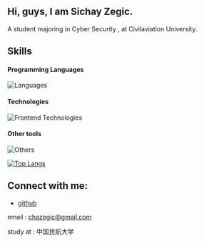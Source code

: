 ## Hi, guys, I am Sichay Zegic.

A student majoring in Cyber Security , at Civilaviation University.
## Skills
#### Programming Languages
![Languages](https://skillicons.dev/icons?i=c,cpp,python,java,go)
#### Technologies
![Frontend Technologies](https://skillicons.dev/icons?i=html,css,docker)
#### Other tools
![Others](https://skillicons.dev/icons?i=git,github,markdown,vscode,eclipse)

[![Top Langs](https://github-readme-stats.vercel.app/api/top-langs/?username=Zegic&layout=compact)](https://github-readme-stats-ten-gilt.vercel.app)
## Connect with me:

- [github](https://github.com/Zegic)

email : chazegic@gmail.com

study at : 中国民航大学






<!--
**Zegic/Zegic** is a ✨ _special_ ✨ repository because its `README.md` (this file) appears on your GitHub profile.

Here are some ideas to get you started:

- 🔭 I’m currently working on ...
- 🌱 I’m currently learning ...
- 👯 I’m looking to collaborate on ...
- 🤔 I’m looking for help with ...
- 💬 Ask me about ...
- 📫 How to reach me: ...
- 😄 Pronouns: ...
- ⚡ Fun fact: ...
-->
